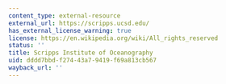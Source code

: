 ```yaml
---
content_type: external-resource
external_url: https://scripps.ucsd.edu/
has_external_license_warning: true
license: https://en.wikipedia.org/wiki/All_rights_reserved
status: ''
title: Scripps Institute of Oceanography
uid: dddd7bbd-f274-43a7-9419-f69a813cb567
wayback_url: ''
---
```

